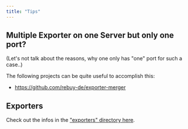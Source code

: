 ```yaml
---
title: "Tips"
---
```


## Multiple Exporter on one Server but only one port?

(Let's not talk about the reasons, why one only has "one" port for such a case..)

The following projects can be quite useful to accomplish this:

* https://github.com/rebuy-de/exporter-merger

## Exporters

Check out the infos in the ["exporters" directory here](./exporters/dellhw_exporter.md).
